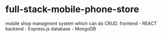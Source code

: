 # full-stack-mobile-phone-store
mobile shop managment system which can do CRUD. 
frontend - REACT
backend - Express.js
database - MongoDB
